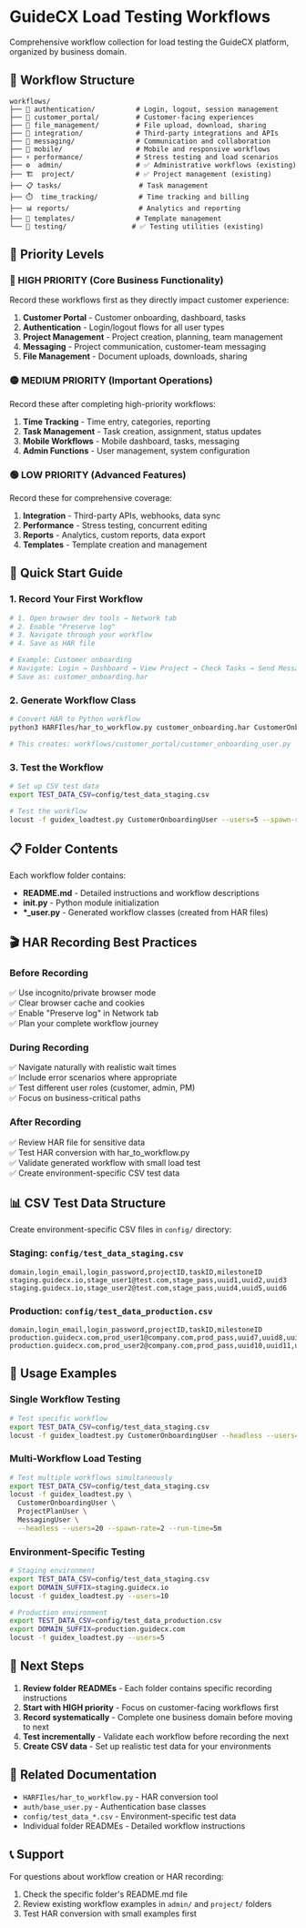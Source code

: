 # GuideCX Load Testing Workflows

Comprehensive workflow collection for load testing the GuideCX platform, organized by business domain.

## 📁 Workflow Structure

```
workflows/
├── 🔐 authentication/          # Login, logout, session management
├── 👥 customer_portal/         # Customer-facing experiences  
├── 📁 file_management/         # File upload, download, sharing
├── 🔗 integration/             # Third-party integrations and APIs
├── 💬 messaging/               # Communication and collaboration
├── 📱 mobile/                  # Mobile and responsive workflows
├── ⚡ performance/             # Stress testing and load scenarios
├── ⚙️  admin/                  # ✅ Administrative workflows (existing)
├── 🏗️  project/               # ✅ Project management (existing)
├── 📋 tasks/                   # Task management
├── ⏱️  time_tracking/          # Time tracking and billing
├── 📊 reports/                 # Analytics and reporting
├── 📝 templates/               # Template management
└── 🧪 testing/                # ✅ Testing utilities (existing)
```

## 🎯 Priority Levels

### 🔴 HIGH PRIORITY (Core Business Functionality)
Record these workflows first as they directly impact customer experience:

1. **Customer Portal** - Customer onboarding, dashboard, tasks
2. **Authentication** - Login/logout flows for all user types
3. **Project Management** - Project creation, planning, team management
4. **Messaging** - Project communication, customer-team messaging
5. **File Management** - Document uploads, downloads, sharing

### 🟡 MEDIUM PRIORITY (Important Operations)
Record these after completing high-priority workflows:

1. **Time Tracking** - Time entry, categories, reporting
2. **Task Management** - Task creation, assignment, status updates
3. **Mobile Workflows** - Mobile dashboard, tasks, messaging
4. **Admin Functions** - User management, system configuration

### 🟢 LOW PRIORITY (Advanced Features)
Record these for comprehensive coverage:

1. **Integration** - Third-party APIs, webhooks, data sync
2. **Performance** - Stress testing, concurrent editing
3. **Reports** - Analytics, custom reports, data export
4. **Templates** - Template creation and management

## 🚀 Quick Start Guide

### 1. Record Your First Workflow
```bash
# 1. Open browser dev tools → Network tab
# 2. Enable "Preserve log"
# 3. Navigate through your workflow
# 4. Save as HAR file

# Example: Customer onboarding
# Navigate: Login → Dashboard → View Project → Check Tasks → Send Message
# Save as: customer_onboarding.har
```

### 2. Generate Workflow Class
```bash
# Convert HAR to Python workflow
python3 HARFIles/har_to_workflow.py customer_onboarding.har CustomerOnboarding customer_portal

# This creates: workflows/customer_portal/customer_onboarding_user.py
```

### 3. Test the Workflow
```bash
# Set up CSV test data
export TEST_DATA_CSV=config/test_data_staging.csv

# Test the workflow
locust -f guidex_loadtest.py CustomerOnboardingUser --users=5 --spawn-rate=1
```

## 📋 Folder Contents

Each workflow folder contains:

- **README.md** - Detailed instructions and workflow descriptions
- **__init__.py** - Python module initialization
- **\*_user.py** - Generated workflow classes (created from HAR files)

## 🎬 HAR Recording Best Practices

### Before Recording
✅ Use incognito/private browser mode  
✅ Clear browser cache and cookies  
✅ Enable "Preserve log" in Network tab  
✅ Plan your complete workflow journey  

### During Recording
✅ Navigate naturally with realistic wait times  
✅ Include error scenarios where appropriate  
✅ Test different user roles (customer, admin, PM)  
✅ Focus on business-critical paths  

### After Recording
✅ Review HAR file for sensitive data  
✅ Test HAR conversion with har_to_workflow.py  
✅ Validate generated workflow with small load test  
✅ Create environment-specific CSV test data  

## 📊 CSV Test Data Structure

Create environment-specific CSV files in `config/` directory:

### Staging: `config/test_data_staging.csv`
```csv
domain,login_email,login_password,projectID,taskID,milestoneID
staging.guidecx.io,stage_user1@test.com,stage_pass,uuid1,uuid2,uuid3
staging.guidecx.io,stage_user2@test.com,stage_pass,uuid4,uuid5,uuid6
```

### Production: `config/test_data_production.csv`
```csv
domain,login_email,login_password,projectID,taskID,milestoneID
production.guidecx.com,prod_user1@company.com,prod_pass,uuid7,uuid8,uuid9
production.guidecx.com,prod_user2@company.com,prod_pass,uuid10,uuid11,uuid12
```

## 🔧 Usage Examples

### Single Workflow Testing
```bash
# Test specific workflow
export TEST_DATA_CSV=config/test_data_staging.csv
locust -f guidex_loadtest.py CustomerOnboardingUser --headless --users=5 --spawn-rate=1 --run-time=30s
```

### Multi-Workflow Load Testing
```bash
# Test multiple workflows simultaneously
export TEST_DATA_CSV=config/test_data_staging.csv
locust -f guidex_loadtest.py \
  CustomerOnboardingUser \
  ProjectPlanUser \
  MessagingUser \
  --headless --users=20 --spawn-rate=2 --run-time=5m
```

### Environment-Specific Testing
```bash
# Staging environment
export TEST_DATA_CSV=config/test_data_staging.csv
export DOMAIN_SUFFIX=staging.guidecx.io
locust -f guidex_loadtest.py --users=10

# Production environment  
export TEST_DATA_CSV=config/test_data_production.csv
export DOMAIN_SUFFIX=production.guidecx.com
locust -f guidex_loadtest.py --users=5
```

## 📝 Next Steps

1. **Review folder READMEs** - Each folder contains specific recording instructions
2. **Start with HIGH priority** - Focus on customer-facing workflows first
3. **Record systematically** - Complete one business domain before moving to next
4. **Test incrementally** - Validate each workflow before recording the next
5. **Create CSV data** - Set up realistic test data for your environments

## 🔗 Related Documentation

- `HARFIles/har_to_workflow.py` - HAR conversion tool
- `auth/base_user.py` - Authentication base classes
- `config/test_data_*.csv` - Environment-specific test data
- Individual folder READMEs - Detailed workflow instructions

## 📞 Support

For questions about workflow creation or HAR recording:
1. Check the specific folder's README.md file
2. Review existing workflow examples in `admin/` and `project/` folders
3. Test HAR conversion with small examples first 